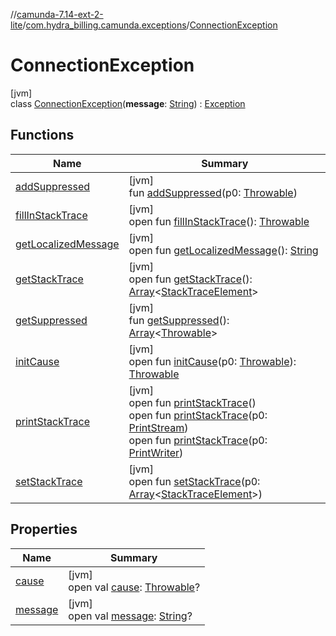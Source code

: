 //[camunda-7.14-ext-2-lite](../../../index.md)/[com.hydra_billing.camunda.exceptions](../index.md)/[ConnectionException](index.md)

# ConnectionException

[jvm]\
class [ConnectionException](index.md)(**message**: [String](https://kotlinlang.org/api/latest/jvm/stdlib/kotlin/-string/index.html)) : [Exception](https://docs.oracle.com/javase/8/docs/api/java/lang/Exception.html)

## Functions

| Name | Summary |
|---|---|
| [addSuppressed](index.md#282858770%2FFunctions%2F1491905362) | [jvm]<br>fun [addSuppressed](index.md#282858770%2FFunctions%2F1491905362)(p0: [Throwable](https://kotlinlang.org/api/latest/jvm/stdlib/kotlin/-throwable/index.html)) |
| [fillInStackTrace](index.md#-1102069925%2FFunctions%2F1491905362) | [jvm]<br>open fun [fillInStackTrace](index.md#-1102069925%2FFunctions%2F1491905362)(): [Throwable](https://kotlinlang.org/api/latest/jvm/stdlib/kotlin/-throwable/index.html) |
| [getLocalizedMessage](index.md#1043865560%2FFunctions%2F1491905362) | [jvm]<br>open fun [getLocalizedMessage](index.md#1043865560%2FFunctions%2F1491905362)(): [String](https://kotlinlang.org/api/latest/jvm/stdlib/kotlin/-string/index.html) |
| [getStackTrace](index.md#2050903719%2FFunctions%2F1491905362) | [jvm]<br>open fun [getStackTrace](index.md#2050903719%2FFunctions%2F1491905362)(): [Array](https://kotlinlang.org/api/latest/jvm/stdlib/kotlin/-array/index.html)<[StackTraceElement](https://docs.oracle.com/javase/8/docs/api/java/lang/StackTraceElement.html)> |
| [getSuppressed](index.md#672492560%2FFunctions%2F1491905362) | [jvm]<br>fun [getSuppressed](index.md#672492560%2FFunctions%2F1491905362)(): [Array](https://kotlinlang.org/api/latest/jvm/stdlib/kotlin/-array/index.html)<[Throwable](https://kotlinlang.org/api/latest/jvm/stdlib/kotlin/-throwable/index.html)> |
| [initCause](index.md#-418225042%2FFunctions%2F1491905362) | [jvm]<br>open fun [initCause](index.md#-418225042%2FFunctions%2F1491905362)(p0: [Throwable](https://kotlinlang.org/api/latest/jvm/stdlib/kotlin/-throwable/index.html)): [Throwable](https://kotlinlang.org/api/latest/jvm/stdlib/kotlin/-throwable/index.html) |
| [printStackTrace](index.md#-1769529168%2FFunctions%2F1491905362) | [jvm]<br>open fun [printStackTrace](index.md#-1769529168%2FFunctions%2F1491905362)()<br>open fun [printStackTrace](index.md#1841853697%2FFunctions%2F1491905362)(p0: [PrintStream](https://docs.oracle.com/javase/8/docs/api/java/io/PrintStream.html))<br>open fun [printStackTrace](index.md#1175535278%2FFunctions%2F1491905362)(p0: [PrintWriter](https://docs.oracle.com/javase/8/docs/api/java/io/PrintWriter.html)) |
| [setStackTrace](index.md#2135801318%2FFunctions%2F1491905362) | [jvm]<br>open fun [setStackTrace](index.md#2135801318%2FFunctions%2F1491905362)(p0: [Array](https://kotlinlang.org/api/latest/jvm/stdlib/kotlin/-array/index.html)<[StackTraceElement](https://docs.oracle.com/javase/8/docs/api/java/lang/StackTraceElement.html)>) |

## Properties

| Name | Summary |
|---|---|
| [cause](index.md#-434740873%2FProperties%2F1491905362) | [jvm]<br>open val [cause](index.md#-434740873%2FProperties%2F1491905362): [Throwable](https://kotlinlang.org/api/latest/jvm/stdlib/kotlin/-throwable/index.html)? |
| [message](index.md#2090962649%2FProperties%2F1491905362) | [jvm]<br>open val [message](index.md#2090962649%2FProperties%2F1491905362): [String](https://kotlinlang.org/api/latest/jvm/stdlib/kotlin/-string/index.html)? |
